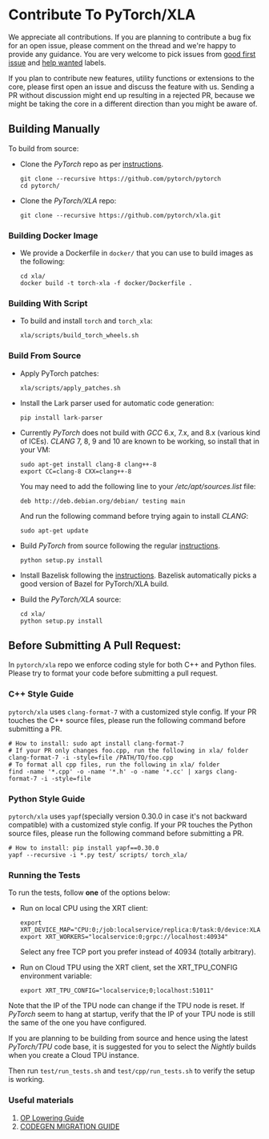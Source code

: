 # Contribute To PyTorch/XLA

We appreciate all contributions. If you are planning to contribute a bug fix for an open issue, please comment on the thread and we're happy to provide any guidance.
You are very welcome to pick issues from [good first issue](https://github.com/pytorch/xla/issues?q=is%3Aissue+is%3Aopen+label%3A%22good+first+issue%22) and [help wanted](https://github.com/pytorch/xla/issues?q=is%3Aissue+is%3Aopen+label%3A%22help+wanted%22) labels.

If you plan to contribute new features, utility functions or extensions to the core, please first open an issue and discuss the feature with us.
Sending a PR without discussion might end up resulting in a rejected PR, because we might be taking the core in a different direction than you might be aware of.

## Building Manually

To build from source:

* Clone the _PyTorch_ repo as per [instructions](https://github.com/pytorch/pytorch#from-source).

  ```Shell
  git clone --recursive https://github.com/pytorch/pytorch
  cd pytorch/
  ```

* Clone the _PyTorch/XLA_ repo:

  ```Shell
  git clone --recursive https://github.com/pytorch/xla.git
  ```

### Building Docker Image

* We provide a Dockerfile in `docker/` that you can use to build images as the
  following:

  ```Shell
  cd xla/
  docker build -t torch-xla -f docker/Dockerfile .
  ```

### Building With Script

* To build and install `torch` and `torch_xla`:

  ```Shell
  xla/scripts/build_torch_wheels.sh
  ```

### Build From Source

* Apply PyTorch patches:

  ```Shell
  xla/scripts/apply_patches.sh
  ```

* Install the Lark parser used for automatic code generation:

  ```Shell
  pip install lark-parser
  ```

* Currently _PyTorch_ does not build with _GCC_ 6.x, 7.x, and 8.x (various kind of ICEs). _CLANG_ 7, 8, 9 and 10 are known to be working, so install that in your VM:

  ```Shell
  sudo apt-get install clang-8 clang++-8
  export CC=clang-8 CXX=clang++-8
  ```

  You may need to add the following line to your _/etc/apt/sources.list_ file:

  ```Shell
  deb http://deb.debian.org/debian/ testing main
  ```

  And run the following command before trying again to install _CLANG_:

  ```Shell
  sudo apt-get update
  ```

* Build _PyTorch_ from source following the regular [instructions](https://github.com/pytorch/pytorch#from-source).

  ```Shell
  python setup.py install
  ```

* Install Bazelisk following the [instructions](https://github.com/bazelbuild/bazelisk#requirements). Bazelisk automatically picks a good version of Bazel for PyTorch/XLA build.

* Build the _PyTorch/XLA_ source:

  ```Shell
  cd xla/
  python setup.py install
  ```

## Before Submitting A Pull Request:

In `pytorch/xla` repo we enforce coding style for both C++ and Python files. Please try to format
your code before submitting a pull request.

### C++ Style Guide

`pytorch/xla` uses `clang-format-7` with a customized style config.
If your PR touches the C++ source files, please run the following command before submitting a PR.

```Shell
# How to install: sudo apt install clang-format-7
# If your PR only changes foo.cpp, run the following in xla/ folder
clang-format-7 -i -style=file /PATH/TO/foo.cpp
# To format all cpp files, run the following in xla/ folder
find -name '*.cpp' -o -name '*.h' -o -name '*.cc' | xargs clang-format-7 -i -style=file
```

### Python Style Guide

`pytorch/xla` uses `yapf`(specially version 0.30.0 in case it's not backward compatible) with a customized style config.
If your PR touches the Python source files, please run the following command before submitting a PR.

```Shell
# How to install: pip install yapf==0.30.0
yapf --recursive -i *.py test/ scripts/ torch_xla/
```

### Running the Tests

To run the tests, follow __one__ of the options below:

* Run on local CPU using the XRT client:

  ```Shell
  export XRT_DEVICE_MAP="CPU:0;/job:localservice/replica:0/task:0/device:XLA_CPU:0"
  export XRT_WORKERS="localservice:0;grpc://localhost:40934"
  ```

  Select any free TCP port you prefer instead of 40934 (totally arbitrary).

* Run on Cloud TPU using the XRT client, set the XRT_TPU_CONFIG environment variable:

  ```Shell
  export XRT_TPU_CONFIG="localservice;0;localhost:51011"
  ```

Note that the IP of the TPU node can change if the TPU node is reset. If _PyTorch_
seem to hang at startup, verify that the IP of your TPU node is still the same of
the one you have configured.

If you are planning to be building from source and hence using the latest _PyTorch/TPU_ code base,
it is suggested for you to select the _Nightly_ builds when you create a Cloud TPU instance.

Then run `test/run_tests.sh` and `test/cpp/run_tests.sh` to verify the setup is working.

### Useful materials
1. [OP Lowering Guide](https://github.com/pytorch/xla/blob/master/OP_LOWERING_GUIDE.md)
2. [CODEGEN MIGRATION GUIDE](https://github.com/pytorch/xla/blob/master/CODEGEN_MIGRATION_GUIDE.md)
